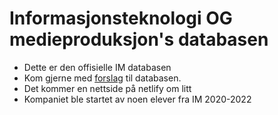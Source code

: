 # Informasjonsteknologi OG medieproduksjon's databasen

- Dette er den offisielle IM databasen
- Kom gjerne med [forslag](https://github.com/IM-Databasen/.github/issues) til databasen.
- Det kommer en nettside på netlify om litt
- Kompaniet ble startet av noen elever fra IM 2020-2022
